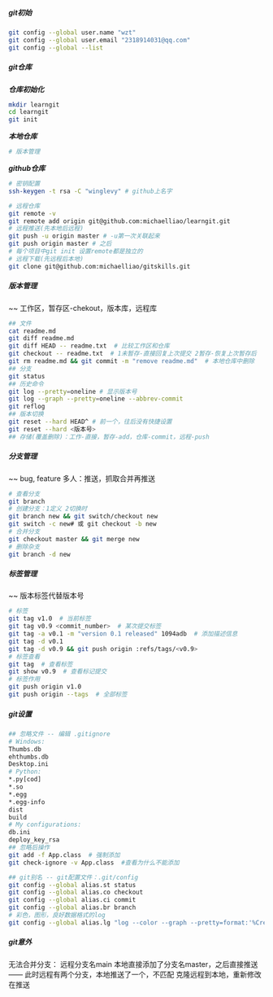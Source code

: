 



##### git初始

```bash
git config --global user.name "wzt"
git config --global user.email "2318914031@qq.com"
git config --global --list
```



##### git仓库

***仓库初始化***

```bash
mkdir learngit
cd learngit
git init
```

***本地仓库***

```bash
# 版本管理
```

***github仓库***

```bash
# 密钥配置
ssh-keygen -t rsa -C "winglevy" # github上名字
```

```bash
# 远程仓库
git remote -v
git remote add origin git@github.com:michaelliao/learngit.git
# 远程推送(先本地后远程)
git push -u origin master # -u第一次关联起来
git push origin master # 之后
# 每个项目中git init 设置remote都是独立的
# 远程下载(先远程后本地)
git clone git@github.com:michaelliao/gitskills.git
```



##### 版本管理

~~
	工作区，暂存区-chekout，版本库，远程库

```bash
## 文件
cat readme.md
git diff readme.md
git diff HEAD -- readme.txt  # 比较工作区和仓库
git checkout -- readme.txt  # 1未暂存-直接回复上次提交 2暂存-恢复上次暂存后
git rm readme.md && git commit -m "remove readme.md"  # 本地仓库中删除
## 分支
git status
## 历史命令
git log --pretty=oneline # 显示版本号
git log --graph --pretty=oneline --abbrev-commit
git reflog
## 版本切换
git reset --hard HEAD^ # 前一个，往后没有快捷设置
git reset --hard <版本号>
## 存储(覆盖删除)：工作-直接，暂存-add，仓库-commit，远程-push

```



##### 分支管理

~~
	bug, feature
	多人：推送，抓取合并再推送

```bash
# 查看分支
git branch 
# 创建分支：1定义 2切换时
git branch new && git switch/checkout new
git switch -c new# 或 git checkout -b new
# 合并分支
git checkout master && git merge new
# 删除杂支
git branch -d new
```



##### 标签管理

~~
	版本标签代替版本号

```bash
# 标签
git tag v1.0  # 当前标签
git tag v0.9 <commit_number>  # 某次提交标签
git tag -a v0.1 -m "version 0.1 released" 1094adb  # 添加描述信息
git tag -d v0.1
git tag -d v0.9 && git push origin :refs/tags/<v0.9>
# 标签查看
git tag  # 查看标签
git show v0.9  # 查看标记提交
# 标签作用
git push origin v1.0
git push origin --tags  # 全部标签
```

##### git设置

```bash
## 忽略文件 -- 编辑 .gitignore
# Windows:
Thumbs.db
ehthumbs.db
Desktop.ini
# Python:
*.py[cod]
*.so
*.egg
*.egg-info
dist
build
# My configurations:
db.ini
deploy_key_rsa
## 忽略后操作
git add -f App.class  # 强制添加
git check-ignore -v App.class  #查看为什么不能添加

## git别名 -- git配置文件：.git/config
git config --global alias.st status
git config --global alias.co checkout
git config --global alias.ci commit
git config --global alias.br branch
# 彩色，图形，良好数据格式的log
git config --global alias.lg "log --color --graph --pretty=format:'%Cred%h%Creset -%C(yellow)%d%Creset %s %Cgreen(%cr) %C(bold blue)<%an>%Creset' --abbrev-commit"
```



##### git意外



无法合并分支：
	远程分支名main
	本地直接添加了分支名master，之后直接推送 —— 此时远程有两个分支，本地推送了一个，不匹配
	克隆远程到本地，重新修改在推送
